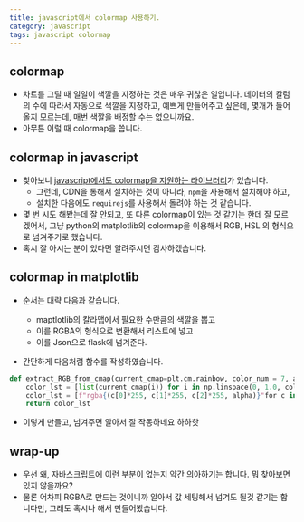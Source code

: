 ```yaml
---
title: javascript에서 colormap 사용하기.
category: javascript
tags: javascript colormap 
---
```


## colormap

- 차트를 그릴 때 일일이 색깔을 지정하는 것은 매우 귀찮은 일입니다. 데이터의 칼럼의 수에 따라서 자동으로 색깔을 지정하고, 예쁘게 만들어주고 싶은데, 몇개가 들어올지 모르는데, 매번 색깔을 배정할 수는 없으니까요. 
- 아무튼 이럴 때 colormap을 씁니다. 

## colormap in javascript 

- 찾아보니 [javascript에서도 colormap을 지원하는 라이브러리](https://www.npmjs.com/package/colormap)가 있습니다.
    - 그런데, CDN을 통해서 설치하는 것이 아니라, `npm`을 사용해서 설치해야 하고, 
    - 설치한 다음에도 `requirejs`를 사용해서 돌려야 하는 것 같습니다. 
- 몇 번 시도 해봤는데 잘 안되고, 또 다른 colormap이 있는 것 같기는 한데 잘 모르겠어서, 그냥 python의 matplotlib의 colormap을 이용해서 RGB, HSL 의 형식으로 넘겨주기로 했습니다. 
- 혹시 잘 아시는 분이 있다면 알려주시면 감사하겠습니다. 

## colormap in matplotlib

- 순서는 대략 다음과 같습니다. 
    - maptlotlib의 칼라맵에서 필요한 수만큼의 색깔을 뽑고
    - 이를 RGBA의 형식으로 변환해서 리스트에 넣고 
    - 이를 Json으로 flask에 넘겨준다.

- 간단하게 다음처럼 함수를 작성하였습니다. 

```python
def extract_RGB_from_cmap(current_cmap=plt.cm.rainbow, color_num = 7, alpha=0.7):
    color_lst = [list(current_cmap(i)) for i in np.linspace(0, 1.0, color_num)]
    color_lst = [f"rgba{(c[0]*255, c[1]*255, c[2]*255, alpha)}"for c in color_lst]
    return color_lst
```

- 이렇게 만들고, 넘겨주면 알아서 잘 작동하네요 하하핫

## wrap-up

- 우선 왜, 자바스크립트에 이런 부분이 없는지 약간 의아하기는 합니다. 뭐 찾아보면 있지 않을까요?
- 물론 어차피 RGBA로 만드는 것이니까 알아서 값 세팅해서 넘겨도 될것 같기는 합니다만, 그래도 혹시나 해서 만들어봤습니다. 